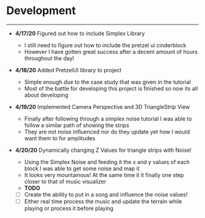 # Development

---
- **4/17/20** Figured out how to include Simplex Library
    - I still need to figure out how to include the pretzel ui cinderblock
    - However I have gotten great success after a decent amount of hours throughout the day!
    
- **4/18/20** Added PretzelUI library to project
    - Simple enough due to the case study that was given in the tutorial
    - Most of the battle for developing this project is finished so now its all about developing
    
- **4/19/20** Implemented Camera Perspective and 3D TriangleStrip View
    - Finally after following through a simplex noise tutorial I was able to follow a similar path of showing the strips
    - They are not noise influenced nor do they update yet how I would want them to for amplitudes

- **4/20/20** Dynamically changing Z Values for triangle strips with Noise!
    - Using the Simplex Noise and feeding it the x and y values of each block I was able to get some noise and map it
    - It looks very mountainous! At the same time it it finally one step closer to that of music visualizer
    - **TODO**
    - [ ] Create the ability to put in a song and influence the noise values!
    - [ ] Either real time process the music and update the terrain while playing or process it before playing